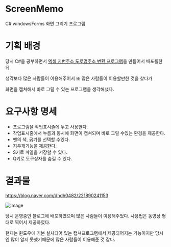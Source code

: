 # ScreenMemo
C# windowsForms 화면 그리기 프로그램

# 기획 배경
당시 C#을 공부하면서 [엑셀 지번주소 도로명주소 변환 프로그램](https://github.com/daehwan2/Excel_Addres_Convert)을 만들어서 배포를한 뒤 

생각보다 많은 사람들이 이용해주어서 또 많은 사람들이 이용할만한 것을 찾다가

화면을 캡쳐해서 바로 그릴 수 있는 프로그램을 생각해냈다.

# 요구사항 명세
- 프로그램을 작업표시줄에 두고 사용한다.
- 작업표시줄에서 누름과 동시에 화면이 캡쳐되며 바로 그릴 수있는 환경을 제공한다.
- 펜의 색, 굵기를 선택할 수있다.
- 지우개기능을 제공한다.
- S키로 파일을 저장할 수 있다.
- Q키로 도구상자를 숨길 수 있다.

# 결과물
https://blog.naver.com/dhdh0482/221890241153

![image](https://user-images.githubusercontent.com/53414542/162557687-f83d17c6-6576-444f-ae7b-6fcefe7f01f2.png)

당시 운영중인 블로그에 배포하였으며 많은 사람들이 이용해주었다. 사용법은 동영상 형태로 찍어서 제공하였다.

현재는 윈도우에 기본 설치되어 있는 캡쳐프로그램에서 제공되어지는 기능이지만 당시엔 많이 알지 못했기때문에 많은 사람들이 이용해준 것 같다.

